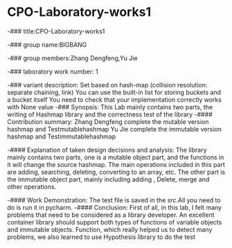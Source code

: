 # CPO-Laboratory-works1
-### title:CPO-Laboratory-works1

-### group name:BIGBANG

-### group members:Zhang Dengfeng,Yu Jie

-### laboratory work number: 1

-### variant description:
    Set based on hash-map (collision resolution: separate chaining, link)
    You can use the built-in list for storing buckets and a bucket itself
    You need to check that your implementation correctly works with None value
-### Synopsis:
    This Lab mainly contains two parts, the writing of Hashmap library and the correctness test of the library
-#### Contribution summary:
    Zhang Dengfeng complete the mutable version hashmap and Testmutablehashmap
    Yu Jie complete the immutable version hashmap and Testimmutablehashmap
    
-#### Explanation of taken design decisions and analysis:
    The library mainly contains two parts, one is a mutable object part, and the functions in it will change the source hashmap.  The main operations included in this part are adding, searching, deleting, converting to an array, etc. The other part is the immutable object part, mainly including adding , Delete, merge and other operations.
    
-#### Work Demonstration:
    The test file is saved in the src.All you need to do is run it in pycharm.
-#### Conclusion:
    First of all, in this lab, I felt many problems that need to be considered as a library developer. An excellent container library should support both types of functions of variable objects and immutable objects. Function, which really helped us to detect many problems, we also learned to use Hypothesis library to do the test
